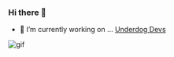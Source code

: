 ### Hi there 👋

<!--
**rickmansfield/rickmansfield** is a ✨ _special_ ✨ repository because its `README.md` (this file) appears on your GitHub profile.

Here are some ideas to get you started:
- 🌱 I’m currently learning ...
- 👯 I’m looking to collaborate on ...
- 🤔 I’m looking for help with ...
- 😄 Pronouns: ...
- 💬 Ask me about ...
- 📫 How to reach me: ...
- ⚡ Fun fact: ...
-->

- 🔭 I’m currently working on ... [Underdog Devs](https://www.underdogdevs.org/)

![gif](https://media-exp1.licdn.com/dms/image/C4D22AQExRT6Tc0YV8w/feedshare-shrink_800/0/1633512131491?e=1641427200&v=beta&t=NQhEUTQL7IRBzwV8FLCDrEQlmoCGnD-NLTH9jGHlMzI)
